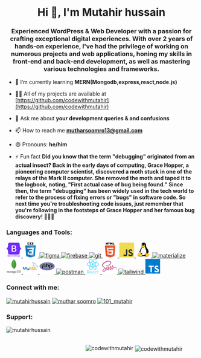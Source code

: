 
<h1 align="center">Hi 👋, I'm Mutahir hussain</h1>
<h3 align="center">Experienced WordPress & Web Developer with a passion for crafting exceptional digital experiences. With over 2 years of hands-on experience, I've had the privilege of working on numerous projects and web applications, honing my skills in front-end and back-end development, as well as mastering various technologies and frameworks.</h3>

- 🌱 I’m currently learning **MERN(Mongodb,express,react,node.js)**

- 👨‍💻 All of my projects are available at [https://github.com/codewithmutahir](https://github.com/codewithmutahir)

- 💬 Ask me about **your development queries & and confusions**

- 📫 How to reach me **mutharsoomro13@gmail.com**
  
-  😄 Pronouns: **he/him**

- ⚡ Fun fact **Did you know that the term "debugging" originated from an actual insect? Back in the early days of computing, Grace Hopper, a pioneering computer scientist, discovered a moth stuck in one of the relays of the Mark II computer. She removed the moth and taped it to the logbook, noting, "First actual case of bug being found." Since then, the term "debugging" has been widely used in the tech world to refer to the process of fixing errors or "bugs" in software code. So next time you're troubleshooting code issues, just remember that you're following in the footsteps of Grace Hopper and her famous bug discovery! 🐛👩‍💻**

<h3 align="left">Languages and Tools:</h3>
<p align="left"> <a href="https://getbootstrap.com" target="_blank" rel="noreferrer"> <img src="https://raw.githubusercontent.com/devicons/devicon/master/icons/bootstrap/bootstrap-plain-wordmark.svg" alt="bootstrap" width="40" height="40"/> </a> <a href="https://www.w3schools.com/css/" target="_blank" rel="noreferrer"> <img src="https://raw.githubusercontent.com/devicons/devicon/master/icons/css3/css3-original-wordmark.svg" alt="css3" width="40" height="40"/> </a> <a href="https://www.figma.com/" target="_blank" rel="noreferrer"> <img src="https://www.vectorlogo.zone/logos/figma/figma-icon.svg" alt="figma" width="40" height="40"/> </a> <a href="https://firebase.google.com/" target="_blank" rel="noreferrer"> <img src="https://www.vectorlogo.zone/logos/firebase/firebase-icon.svg" alt="firebase" width="40" height="40"/> </a> <a href="https://git-scm.com/" target="_blank" rel="noreferrer"> <img src="https://www.vectorlogo.zone/logos/git-scm/git-scm-icon.svg" alt="git" width="40" height="40"/> </a> <a href="https://www.w3.org/html/" target="_blank" rel="noreferrer"> <img src="https://raw.githubusercontent.com/devicons/devicon/master/icons/html5/html5-original-wordmark.svg" alt="html5" width="40" height="40"/> </a> <a href="https://developer.mozilla.org/en-US/docs/Web/JavaScript" target="_blank" rel="noreferrer"> <img src="https://raw.githubusercontent.com/devicons/devicon/master/icons/javascript/javascript-original.svg" alt="javascript" width="40" height="40"/> </a> <a href="https://www.linux.org/" target="_blank" rel="noreferrer"> <img src="https://raw.githubusercontent.com/devicons/devicon/master/icons/linux/linux-original.svg" alt="linux" width="40" height="40"/> </a> <a href="https://materializecss.com/" target="_blank" rel="noreferrer"> <img src="https://raw.githubusercontent.com/prplx/svg-logos/5585531d45d294869c4eaab4d7cf2e9c167710a9/svg/materialize.svg" alt="materialize" width="40" height="40"/> </a> <a href="https://www.mongodb.com/" target="_blank" rel="noreferrer"> <img src="https://raw.githubusercontent.com/devicons/devicon/master/icons/mongodb/mongodb-original-wordmark.svg" alt="mongodb" width="40" height="40"/> </a> <a href="https://www.mysql.com/" target="_blank" rel="noreferrer"> <img src="https://raw.githubusercontent.com/devicons/devicon/master/icons/mysql/mysql-original-wordmark.svg" alt="mysql" width="40" height="40"/> </a> <a href="https://www.php.net" target="_blank" rel="noreferrer"> <img src="https://raw.githubusercontent.com/devicons/devicon/master/icons/php/php-original.svg" alt="php" width="40" height="40"/> </a> <a href="https://postman.com" target="_blank" rel="noreferrer"> <img src="https://www.vectorlogo.zone/logos/getpostman/getpostman-icon.svg" alt="postman" width="40" height="40"/> </a> <a href="https://reactjs.org/" target="_blank" rel="noreferrer"> <img src="https://raw.githubusercontent.com/devicons/devicon/master/icons/react/react-original-wordmark.svg" alt="react" width="40" height="40"/> </a> <a href="https://sass-lang.com" target="_blank" rel="noreferrer"> <img src="https://raw.githubusercontent.com/devicons/devicon/master/icons/sass/sass-original.svg" alt="sass" width="40" height="40"/> </a> <a href="https://tailwindcss.com/" target="_blank" rel="noreferrer"> <img src="https://www.vectorlogo.zone/logos/tailwindcss/tailwindcss-icon.svg" alt="tailwind" width="40" height="40"/> </a> <a href="https://www.typescriptlang.org/" target="_blank" rel="noreferrer"> <img src="https://raw.githubusercontent.com/devicons/devicon/master/icons/typescript/typescript-original.svg" alt="typescript" width="40" height="40"/> </a> </p>

<h3 align="left">Connect with me:</h3>
<p align="left">
<a href="https://linkedin.com/in/mutahirhussain" target="blank"><img align="center" src="https://raw.githubusercontent.com/rahuldkjain/github-profile-readme-generator/master/src/images/icons/Social/linked-in-alt.svg" alt="mutahirhussain" height="30" width="40" /></a>
<a href="https://stackoverflow.com/users/muthar soomro" target="blank"><img align="center" src="https://raw.githubusercontent.com/rahuldkjain/github-profile-readme-generator/master/src/images/icons/Social/stack-overflow.svg" alt="muthar soomro" height="30" width="40" /></a>
<a href="https://instagram.com/101_mutahir" target="blank"><img align="center" src="https://raw.githubusercontent.com/rahuldkjain/github-profile-readme-generator/master/src/images/icons/Social/instagram.svg" alt="101_mutahir" height="30" width="40" /></a>
</p>

<h3 align="left">Support:</h3>
<p><a href="https://ko-fi.com/mutahirhussain"> <img align="left" src="https://cdn.ko-fi.com/cdn/kofi3.png?v=3" height="50" width="210" alt="mutahirhussain" /></a></p><br><br>

<p><img align="left" src="https://github-readme-stats.vercel.app/api/top-langs?username=codewithmutahir&show_icons=true&locale=en&layout=compact" alt="codewithmutahir" /></p>

<p>&nbsp;<img align="center" src="https://github-readme-stats.vercel.app/api?username=codewithmutahir&show_icons=true&locale=en" alt="codewithmutahir" /></p>
